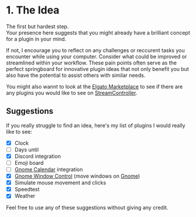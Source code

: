 # 1. The Idea
The first but hardest step.  
Your presence here suggests that you might already have a brilliant concept for a plugin in your mind.

If not, I encourage you to reflect on any challenges or reccurent tasks you encounter while using your computer. Consider what could be improved or streamlined within your workflow. These pain points often serve as the perfect springboard for innovative plugin ideas that not only benefit you but also have the potential to assist others with similar needs.

You might also wannt to look at the [Elgato Marketplace](https://marketplace.elgato.com/stream-deck/plugins) to see if there are any plugins you would like to see on [StreamController](https://github.com/StreamController/StreamController).

## Suggestions 
If you really struggle to find an idea, here's my list of plugins I would really like to see:

- [x] Clock
- [ ] Days until
- [x] Discord integration
- [ ] Emoji board
- [ ] [Gnome Calendar](https://wiki.gnome.org/Apps/Calendar) integration
- [x] [Gnome Window Control](https://gnome.org) (move windows on [Gnome](https://gnome.org))
- [x] Simulate mouse movement and clicks
- [x] Speedtest
- [x] Weather

Feel free to use any of these suggestions without giving any credit.
